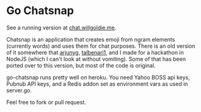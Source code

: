 Go Chatsnap
========
See a running version at [chat.willgoldie.me](http://chat.willgoldie.me/).

Chatsnap is an application that creates emoji from ngram elements (currently words) and uses them for chat purposes.
There is an old version of it somewhere that [arjunyg](https://github.com/arjunyg), [talbenari1](https://github.com/talbenari1), and I made for a hackathon in NodeJS (which I can't look at without vomiting). Some of that has been ported over to this version, but most of the code is original.

go-chatsnap runs pretty well on heroku. You need Yahoo BOSS api keys, Pubnub API keys, and a Redis addon set as environment vars as used in server.go.

Feel free to fork or pull request.
